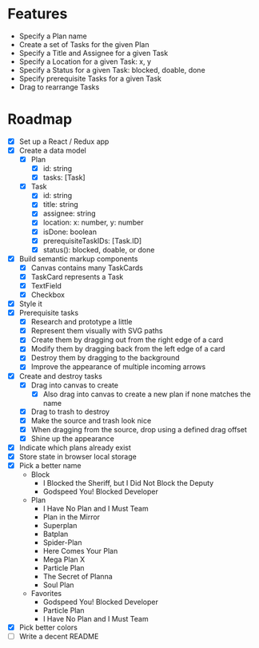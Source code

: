 # Features

- Specify a Plan name
- Create a set of Tasks for the given Plan
- Specify a Title and Assignee for a given Task
- Specify a Location for a given Task: x, y
- Specify a Status for a given Task: blocked, doable, done
- Specify prerequisite Tasks for a given Task
- Drag to rearrange Tasks

# Roadmap

- [x] Set up a React / Redux app
- [x] Create a data model
    - [x] Plan
        - [x] id: string
        - [x] tasks: [Task]
    - [x] Task
        - [x] id: string
        - [x] title: string
        - [x] assignee: string
        - [x] location: x: number, y: number
        - [x] isDone: boolean
        - [x] prerequisiteTaskIDs: [Task.ID]
        - [x] status(): blocked, doable, or done
- [x] Build semantic markup components
    - [x] Canvas contains many TaskCards
    - [x] TaskCard represents a Task
    - [x] TextField
    - [x] Checkbox
- [x] Style it
- [x] Prerequisite tasks
    - [x] Research and prototype a little
    - [x] Represent them visually with SVG paths
    - [x] Create them by dragging out from the right edge of a card
    - [x] Modify them by dragging back from the left edge of a card
    - [x] Destroy them by dragging to the background
    - [x] Improve the appearance of multiple incoming arrows
- [x] Create and destroy tasks
    - [x] Drag into canvas to create
        - [x] Also drag into canvas to create a new plan if none matches the name
    - [x] Drag to trash to destroy
    - [x] Make the source and trash look nice
    - [x] When dragging from the source, drop using a defined drag offset
    - [x] Shine up the appearance
- [x] Indicate which plans already exist
- [x] Store state in browser local storage
- [x] Pick a better name
    - Block
        - I Blocked the Sheriff, but I Did Not Block the Deputy
        - Godspeed You! Blocked Developer
    - Plan
        - I Have No Plan and I Must Team
        - Plan in the Mirror
        - Superplan
        - Batplan
        - Spider-Plan
        - Here Comes Your Plan
        - Mega Plan X
        - Particle Plan
        - The Secret of Planna
        - Soul Plan
    - Favorites
        - Godspeed You! Blocked Developer
        - Particle Plan
        - I Have No Plan and I Must Team
- [x] Pick better colors
- [ ] Write a decent README
